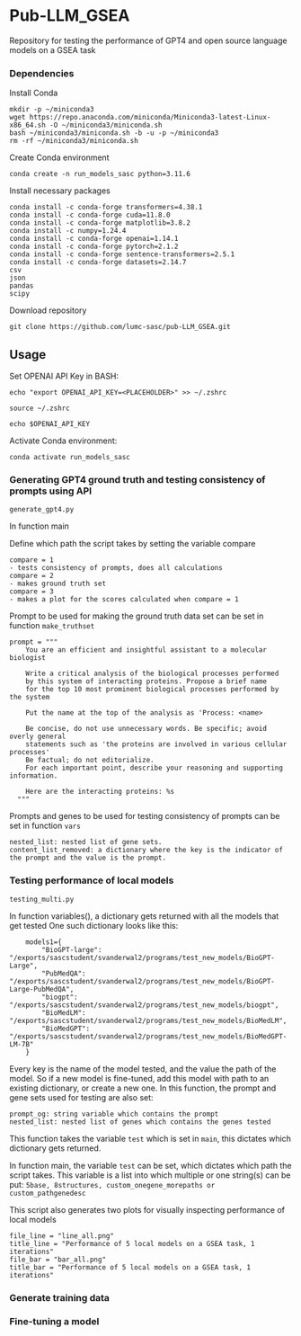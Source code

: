 # Pub-LLM_GSEA
Repository for testing the performance of GPT4 and open source language models on a GSEA task

### Dependencies
Install Conda
```
mkdir -p ~/miniconda3
wget https://repo.anaconda.com/miniconda/Miniconda3-latest-Linux-x86_64.sh -O ~/miniconda3/miniconda.sh
bash ~/miniconda3/miniconda.sh -b -u -p ~/miniconda3
rm -rf ~/miniconda3/miniconda.sh
```
Create Conda environment
```
conda create -n run_models_sasc python=3.11.6
```
Install necessary packages
```
conda install -c conda-forge transformers=4.38.1
conda install -c conda-forge cuda=11.8.0
conda install -c conda-forge matplotlib=3.8.2
conda install -c numpy=1.24.4
conda install -c conda-forge openai=1.14.1
conda install -c conda-forge pytorch=2.1.2
conda install -c conda-forge sentence-transformers=2.5.1
conda install -c conda-forge datasets=2.14.7
csv
json
pandas
scipy
```

Download repository
```
git clone https://github.com/lumc-sasc/pub-LLM_GSEA.git
```
## Usage
Set OPENAI API Key in BASH:
```
echo "export OPENAI_API_KEY=<PLACEHOLDER>" >> ~/.zshrc

source ~/.zshrc

echo $OPENAI_API_KEY
```
Activate Conda environment:
```
conda activate run_models_sasc
```

### Generating GPT4 ground truth and testing consistency of prompts using API

`generate_gpt4.py`

In function main

Define which path the script takes by setting the variable compare
```
compare = 1
- tests consistency of prompts, does all calculations
compare = 2
- makes ground truth set
compare = 3
- makes a plot for the scores calculated when compare = 1
```
Prompt to be used for making the ground truth data set can be set in function `make_truthset`
```
prompt = """
    You are an efficient and insightful assistant to a molecular biologist

    Write a critical analysis of the biological processes performed
    by this system of interacting proteins. Propose a brief name
    for the top 10 most prominent biological processes performed by the system

    Put the name at the top of the analysis as 'Process: <name>

    Be concise, do not use unnecessary words. Be specific; avoid overly general
    statements such as 'the proteins are involved in various cellular processes'
    Be factual; do not editorialize.
    For each important point, describe your reasoning and supporting information.

    Here are the interacting proteins: %s
  """
```

Prompts and genes to be used for testing consistency of prompts can be set in function `vars`
```
nested_list: nested list of gene sets.
content_list_removed: a dictionary where the key is the indicator of the prompt and the value is the prompt.
```


### Testing performance of local models

`testing_multi.py`

In function variables(), a dictionary gets returned with all the models that get tested
One such dictionary looks like this:
```
    models1={
        "BioGPT-large": "/exports/sascstudent/svanderwal2/programs/test_new_models/BioGPT-Large",
        "PubMedQA": "/exports/sascstudent/svanderwal2/programs/test_new_models/BioGPT-Large-PubMedQA",
        "biogpt": "/exports/sascstudent/svanderwal2/programs/test_new_models/biogpt",
        "BioMedLM": "/exports/sascstudent/svanderwal2/programs/test_new_models/BioMedLM",
        "BioMedGPT": "/exports/sascstudent/svanderwal2/programs/test_new_models/BioMedGPT-LM-7B"
    }
```
Every key is the name of the model tested, and the value the path of the model.
So if a new model is fine-tuned, add this model with path to an existing dictionary, or create a new one.
In this function, the prompt and gene sets used for testing are also set:
```
prompt_og: string variable which contains the prompt
nested_list: nested list of genes which contains the genes tested
```
This function takes the variable `test` which is set in `main`, this dictates which dictionary gets returned.

In function main, the variable `test` can be set, which dictates which path the script takes.
This variable is a list into which multiple or one string(s) can be put: `5base, 8structures, custom_onegene_morepaths or custom_pathgenedesc`

This script also generates two plots for visually inspecting performance of local models
```
file_line = "line_all.png"
title_line = "Performance of 5 local models on a GSEA task, 1 iterations"
file_bar = "bar_all.png"
title_bar = "Performance of 5 local models on a GSEA task, 1 iterations"
```

### Generate training data

### Fine-tuning a model
